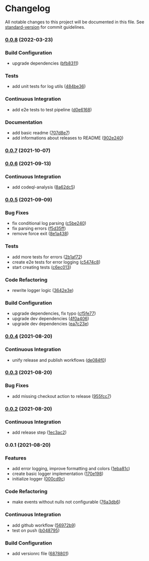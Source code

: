 # Changelog

All notable changes to this project will be documented in this file. See [standard-version](https://github.com/conventional-changelog/standard-version) for commit guidelines.

### [0.0.8](https://github.com/DevAndDeliver/nest-logging-transport/compare/v0.0.7...v0.0.8) (2022-03-23)


### Build Configuration

* upgrade dependencies ([bfb8311](https://github.com/DevAndDeliver/nest-logging-transport/commit/bfb831151b37d25283f135422757431b07b94b69))


### Tests

* add unit tests for log utils ([484be36](https://github.com/DevAndDeliver/nest-logging-transport/commit/484be3629723f14d691b920bd9d5adcc81722030))


### Continuous Integration

* add e2e tests to test pipeline ([d0e6168](https://github.com/DevAndDeliver/nest-logging-transport/commit/d0e6168eefd43a7ed2cbd0741792cc85be559f89))


### Documentation

* add basic readme ([707d8e7](https://github.com/DevAndDeliver/nest-logging-transport/commit/707d8e731aae4e0418ac721486317fecbcb9e056))
* add informations about releases to README ([902e240](https://github.com/DevAndDeliver/nest-logging-transport/commit/902e2401d8be13052a6b69bc258d879cadf296cf))

### [0.0.7](https://github.com/DevAndDeliver/nest-logging-transport/compare/v0.0.6...v0.0.7) (2021-10-07)

### [0.0.6](https://github.com/DevAndDeliver/nest-logging-transport/compare/v0.0.5...v0.0.6) (2021-09-13)


### Continuous Integration

* add codeql-analysis ([8a62dc5](https://github.com/DevAndDeliver/nest-logging-transport/commit/8a62dc59a3f30aff9af8f6daf3e13084f3e298f9))

### [0.0.5](https://github.com/DevAndDeliver/nest-logging-transport/compare/v0.0.4...v0.0.5) (2021-09-09)


### Bug Fixes

* fix conditional log parsing ([c5be240](https://github.com/DevAndDeliver/nest-logging-transport/commit/c5be240839a4538f946a5a990005adcd07f9e8c5))
* fix parsing errors ([f5d35ff](https://github.com/DevAndDeliver/nest-logging-transport/commit/f5d35ff46c3561f5a24966d0a74344beabf87bba))
* remove force exit ([8e1a438](https://github.com/DevAndDeliver/nest-logging-transport/commit/8e1a43892c800515cce7b4d8745b02d867b0d660))


### Tests

* add more tests for errors ([2b1af72](https://github.com/DevAndDeliver/nest-logging-transport/commit/2b1af72c6df00b99a4f7111b2f2899c5210c974b))
* create e2e tests for error logging ([c5474c8](https://github.com/DevAndDeliver/nest-logging-transport/commit/c5474c8959e2f03f91934be88a165a7a647bbda1))
* start creating tests ([c6ec013](https://github.com/DevAndDeliver/nest-logging-transport/commit/c6ec01346d1ef7504f1d98f5749a7eaabe47ad04))


### Code Refactoring

* rewrite logger logic ([3642e3e](https://github.com/DevAndDeliver/nest-logging-transport/commit/3642e3e73d653a88cee9275fe8b936619279153c))


### Build Configuration

* upgrade dependencies, fix typo ([cf5fe77](https://github.com/DevAndDeliver/nest-logging-transport/commit/cf5fe7775b63870b4a4a15edf977efbaf192d060))
* upgrade dev dependencies ([4f0a406](https://github.com/DevAndDeliver/nest-logging-transport/commit/4f0a406a8fff0857000b14a6af9e25a628cad657))
* upgrade dev dependencies ([ea7c23e](https://github.com/DevAndDeliver/nest-logging-transport/commit/ea7c23ea927b442a643a629454224c33e7b9574d))

### [0.0.4](https://github.com/DevAndDeliver/nest-logging-transport/compare/v0.0.3...v0.0.4) (2021-08-20)


### Continuous Integration

* unify release and publish workflows ([de084f0](https://github.com/DevAndDeliver/nest-logging-transport/commit/de084f0bbf3118b4e5e0721a844387a40d8d8cf9))

### [0.0.3](https://github.com/DevAndDeliver/nest-logging-transport/compare/v0.0.2...v0.0.3) (2021-08-20)


### Bug Fixes

* add missing checkout action to release ([955fcc7](https://github.com/DevAndDeliver/nest-logging-transport/commit/955fcc70d34fddddcd768d331d91bbe10b5e64c8))

### [0.0.2](https://github.com/DevAndDeliver/nest-logging-transport/compare/v0.0.1...v0.0.2) (2021-08-20)


### Continuous Integration

* add release step ([1ec3ac2](https://github.com/DevAndDeliver/nest-logging-transport/commit/1ec3ac21de73f04deeff732c05131c9dc76a4de7))

### 0.0.1 (2021-08-20)


### Features

* add error logging, improve formatting and colors ([1eba81c](https://github.com/DevAndDeliver/nest-logging-transport/commit/1eba81c6f7afc6e9580066b1559143ce2119b51f))
* create basic logger implementation ([170e198](https://github.com/DevAndDeliver/nest-logging-transport/commit/170e198b844448f4c61232993c7accb32ae057cf))
* initialize logger ([000cd9c](https://github.com/DevAndDeliver/nest-logging-transport/commit/000cd9c0aa7e4a6cad262ebddf014a1150aca846))


### Code Refactoring

* make events without nulls not configurable ([76a3db6](https://github.com/DevAndDeliver/nest-logging-transport/commit/76a3db6e2d69ce0ef23cce5a568aaa8881f51999))


### Continuous Integration

* add github workflow ([56972b9](https://github.com/DevAndDeliver/nest-logging-transport/commit/56972b9941f6cb9cc91398ced470ad015e7b9cdc))
* test on push ([b048795](https://github.com/DevAndDeliver/nest-logging-transport/commit/b048795148453153476f4797267faeb1deed2f4e))


### Build Configuration

* add versionrc file ([6878801](https://github.com/DevAndDeliver/nest-logging-transport/commit/6878801fbf6f7267c6496b9ade1242782645c1d1))
